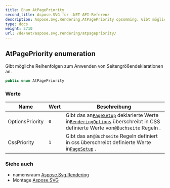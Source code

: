```yaml
---
title: Enum AtPagePriority
second_title: Aspose.SVG für .NET-API-Referenz
description: Aspose.Svg.Rendering.AtPagePriority opsomming. Gibt mögliche Reihenfolgen zum Anwenden von Seitengrößendeklarationen an.
type: docs
weight: 2710
url: /de/net/aspose.svg.rendering/atpagepriority/
---
```

## AtPagePriority enumeration

Gibt mögliche Reihenfolgen zum Anwenden von Seitengrößendeklarationen an.

```csharp
public enum AtPagePriority
```

### Werte

| Name | Wert | Beschreibung |
| --- | --- | --- |
| OptionsPriority | `0` | Gibt das an[`PageSetup`](../pagesetup/) deklarierte Werte in[`RenderingOptions`](../renderingoptions/) überschreibt in CSS definierte Werte von`@Buchseite` Regeln . |
| CssPriority | `1` | Gibt das an`@Buchseite` Regeln definiert in css überschreibt definierte Werte in[`PageSetup`](../pagesetup/) . |

### Siehe auch

* namensraum [Aspose.Svg.Rendering](../../aspose.svg.rendering/)
* Montage [Aspose.SVG](../../)


